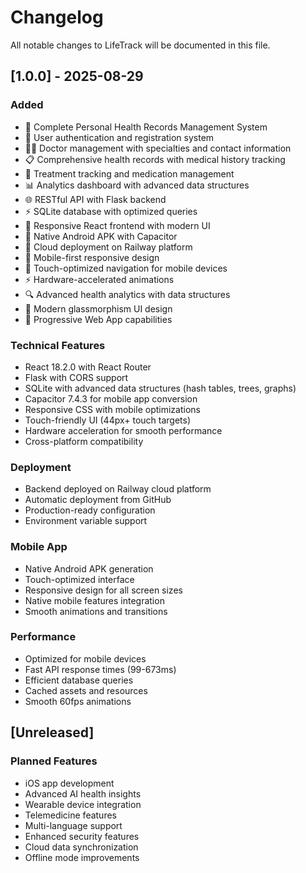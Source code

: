 # Changelog

All notable changes to LifeTrack will be documented in this file.

## [1.0.0] - 2025-08-29

### Added
- 🏥 Complete Personal Health Records Management System
- 🔐 User authentication and registration system
- 👨‍⚕️ Doctor management with specialties and contact information
- 📋 Comprehensive health records with medical history tracking
- 💊 Treatment tracking and medication management
- 📊 Analytics dashboard with advanced data structures
- 🌐 RESTful API with Flask backend
- ⚡ SQLite database with optimized queries
- 🎨 Responsive React frontend with modern UI
- 📱 Native Android APK with Capacitor
- 🚀 Cloud deployment on Railway platform
- 📱 Mobile-first responsive design
- 🎯 Touch-optimized navigation for mobile devices
- ⚡ Hardware-accelerated animations
- 🔍 Advanced health analytics with data structures
- 🎨 Modern glassmorphism UI design
- 🌟 Progressive Web App capabilities

### Technical Features
- React 18.2.0 with React Router
- Flask with CORS support
- SQLite with advanced data structures (hash tables, trees, graphs)
- Capacitor 7.4.3 for mobile app conversion
- Responsive CSS with mobile optimizations
- Touch-friendly UI (44px+ touch targets)
- Hardware acceleration for smooth performance
- Cross-platform compatibility

### Deployment
- Backend deployed on Railway cloud platform
- Automatic deployment from GitHub
- Production-ready configuration
- Environment variable support

### Mobile App
- Native Android APK generation
- Touch-optimized interface
- Responsive design for all screen sizes
- Native mobile features integration
- Smooth animations and transitions

### Performance
- Optimized for mobile devices
- Fast API response times (99-673ms)
- Efficient database queries
- Cached assets and resources
- Smooth 60fps animations

## [Unreleased]

### Planned Features
- iOS app development
- Advanced AI health insights
- Wearable device integration
- Telemedicine features
- Multi-language support
- Enhanced security features
- Cloud data synchronization
- Offline mode improvements
